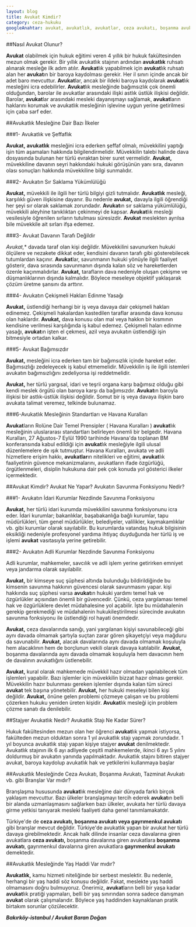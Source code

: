 ```yaml
---
layout: blog
title: Avukat Kimdir?
category: ceza-hukuku
googleAnahtar: avukat, avukatlık, avukatlar, ceza avukatı, boşanma avukatı, bakırköy avukat, istanbul avukat, avukat baran doğan
---
```

##Nasıl Avukat Olunur?

**Avukat** olabilmek için hukuk eğitimi veren 4 yıllık bir hukuk fakültesinden mezun olmak gerekir. Bir yıllık avukatlık stajının ardından **avukatlık** ruhsatı alınarak mesleğe ilk adım atılır. **Avukat**lık yapabilmek için **avukat**lık ruhsatı alan her **avukat**ın bir baroya kaydolması gerekir. Her il sınırı içinde ancak bir adet baro mevcuttur. **Avukat**lar, ancak bir ildeki baroya kaydolarak **avukat**lık mesleğini icra edebilirler. **Avukat**lık mesleğinde bağımsızlık çok önemli olduğundan, barolar ile avukatlar arasındaki ilişki astlık üstlük ilişkisi değildir. Barolar, **avukat**lar arasındaki mesleki dayanışmayı sağlamak, **avukat**ların haklarını korumak ve avukatlık mesleğinin işlevine uygun yerine getirilmesi için çaba sarf eder.

##Avukatlık Mesleğine Dair Bazı İlkeler

###1- Avukatlık ve Şeffaflık

**Avukat,** **avukatlık** mesleğini icra ederken şeffaf olmalı, müvekkilini yaptığı işin tüm aşamaları hakkında bilgilendirmelidir. Müvekkilin talebi halinde dava dosyasında bulunan her türlü evraktan birer suret vermelidir. **Avukat,** müvekkiline davanın seyri hakkındaki hukuki görüşünün yanı sıra, davanın olası sonuçları hakkında müvekkiline bilgi sunmalıdır.

###2- Avukatın Sır Saklama Yükümlülüğü

**Avukat,** müvekkili ile ilgili her türlü bilgiyi gizli tutmalıdır. **Avukatlık** mesleği, karşılıklı güven ilişkisine dayanır. Bu nedenle **avukat,** davayla ilgili öğrendiği her şeyi sır olarak saklamak zorundadır. **Avukat**ın sır saklama yükümlülüğü, müvekkili aleyhine tanıklıktan çekinmeyi de kapsar. **Avukat**lık mesleği vesilesiyle öğrenilen sırların tutulması süresizdir. **Avukat** meslekten ayrılsa bile müvekkile ait sırları ifşa edemez.


###3- Avukat Davanın Tarafı Değildir

*Avukat,** davada taraf olan kişi değildir. Müvekkilini savunurken hukuki ölçülere ve nezakete dikkat eder, kendisini davanın tarafı gibi gösterebilecek tutumlardan kaçınır. **Avukat**lar, savunmanın hukuki yönüyle ilgili faaliyet gösterir, dava sırasında savunmanın dışında kalan söz ve hareketlerden özenle kaçınmalıdırlar. **Avukat,** tarafların dava nedeniyle oluşan çekişme ve düşmanlıklarının dışında kalmalıdır. Böylece meseleye objektif yaklaşarak çözüm üretme şansını da arttırır.

###4- Avukatın Çekişmeli Hakları Edinme Yasağı

**Avukat,** üstlendiği herhangi bir iş veya davaya dair çekişmeli hakları edinemez. Çekişmeli hakalardan kastedilen taraflar arasında dava konusu olan haklardır. **Avukat,** dava konusu olan mal veya hakkın bir kısmının kendisine verilmesi karşılığında iş kabul edemez. Çekişmeli haları edinme yasağı, **avukat**ın işten el çekmesi, azil veya avukatın üstlendiği işin bitmesiyle ortadan kalkar.


###5- Avukat Bağımsızdır

**Avukat,** mesleğini icra ederken tam bir bağımsızlık içinde hareket eder. Bağımsızlığı zedeleyecek iş kabul etmemelidir. Müvekkilin iş ile ilgili istemleri avukatın bağımsızlığını zedeliyorsa işi reddetmelidir. 

**Avukat,** her türlü yargısal, idari ve teşrii organa karşı bağımsız olduğu gibi kendi meslek örgütü olan baroya karşı da bağımsızdır. **Avukat**ın baroyla ilişkisi bir astlık-üstlük ilişkisi değildir. Somut bir iş veya davaya ilişkin baro avukata talimat veremez, telkinde bulunamaz.

###6-Avukatlık Mesleğinin Standartları ve Havana Kuralları

**Avukat**ların Rolüne Dair Temel Prensipler ( Havana Kuralları ) **avukat**lık mesleğinin uluslararası standartları belirleyen önemli bir belgedir. Havana Kuralları, 27 Ağustos-7 Eylül 1990 tarihinde Havana'da toplanan BM konferansında kabul edildiği için **avukat**lık mesleğiyle ilgili ulusal düzenlemelere de ışık tutmuştur. Havana Kuralları, avukata ve adli hizmetlere erişim hakkı, **avukatlar**ın nitelikleri ve eğitimi, **avukat**lık faaliyetinin güvence mekanizmalarını, avukatların ifade özgürlüğü, örgütlenmeleri, disiplin hukukuna dair pek çok konuda yol gösterici ilkeler içermektedir.

##Avukat Kimdir? Avukat Ne Yapar? Avukatın Savunma Fonksiyonu Nedir?
 
###1- Avukatın İdari Kurumlar Nezdinde Savunma Fonksiyonu

**Avukat,** her türlü idari kurumda müvekkilini savunma fonksiyonunu icra eder. İdari kurumlar; bakanlıklar, başabakanlığa bağlı kurumlar, tapu müdürlükleri, tüm genel müdürlükler, belediyeler, valilikler, kaymakamlıklar vb. gibi kurumlar olarak sayılabilir. Bu kurumlarda vatandaş hukuk bilgisinin eksikliği nedeniyle profesyonel yardıma ihtiyaç duyduğunda her türlü iş ve işlemi **avukat** vasıtasıyla yerine getirebilir.

###2- Avukatın Adli Kurumlar Nezdinde Savunma Fonksiyonu

Adli kurumlar, mahkemeler, savcılık ve adli işlem yerine getirirken emniyet veya jandarma olarak sayılabilir. 

**Avukat,** bir kimseye suç şüphesi altında bulunduğu bildirildiğinde bu kimsenin savunma hakkının güvencesi olarak savunmasını yapar. kişi hakkında suç şüphesi varsa **avukat**ın hukuki yardımı temel hak ve özgürlükler açısından önemli bir güvencedir. Çünkü, ceza yargılaması temel hak ve özgürlüklere devlet müdahalesine yol açabilir. İşte bu müdahalenin gerekip gerekmediği ve müdahalenin hukukileştirilmesi sürecinde avukatın savunma fonksiyonu ile üstlendiği rol hayati önemdedir.

**Avukat,** ceza davalarında sanığı, yani yargılanan kişiyi savunabileceği gibi aynı davada olmamak şartıyla suçtan zarar gören şikayetçiyi veya mağduru da savunabilir. **Avukat,** alacak davalarında aynı davada olmamak koşuluyla hem alacaklının hem de borçlunun vekili olarak davaya katılabilir. **Avukat,** boşanma davalarında aynı davada olmamak koşuluyla hem davacının hem de davalının avukatlığını üstlenebilir.

**Avukat,** kural olarak mahkemede müvekkil hazır olmadan yapılabilecek tüm işlemleri yapabilir. Bazı işlemler için müvekkilin bizzat hazır olması gerekir. Müvekkilin hazır bulunması gereken işlemler dışında kalan tüm süreci **avukat** tek başına yönetebilir.
**Avukat,** her hukuki meseleyi bilen kişi değildir. **Avukat,** önüne gelen problemi çözmeye çalışan ve bu problemi çözerken hukuku yeniden üreten kişidir. **Avukat**lık mesleği için problem çözme sanatı da denilebilir.


##Stajyer Avukatlık Nedir? Avukatlık Stajı Ne Kadar Sürer?

Hukuk fakültesinden mezun olan her öğrenci **avukat**lık yapmak istiyorsa, fakülteden mezun olduktan sonra 1 yıl avukatlık stajı yapmak zorundadır. 1 yıl boyunca avukatlık stajı yapan kişiye stajyer **avukat** denilmektedir. Avukatlık stajının ilk 6 ayı adliyede çeşitli mahkemelerde, ikinci 6 ayı 5 yılını doldurmuş bir avukatın yanında yapılmaktadır. Avukatlık stajını bitiren stajyer avukat, baroya kaydolup avukatlık hak ve yetkilerini kullanmaya başlar

##Avukatlık Mesleğinde Ceza Avukatı, Boşanma Avukatı, Tazminat Avukatı vb. gibi Branşlar Var mıdır?

Branşlaşma hususunda **avukat**lık mesleğine dair dünyada farklı birçok yaklaşım mevcuttur. Bazı ülkeler branşlaşmayı tercih ederek **avukat**ın belli bir alanda uzmanlaşmasını sağlarken bazı ülkeler, avukata her türlü davaya girme yetkisi tanıyarak mesleki faaliyeti daha genel tanımlamakatdır. 

Türkiye'de de **ceza avukatı, boşanma avukatı veya gayrımenkul avukatı** gibi branşlar mevcut değildir. Türkiye'de avukatlık yapan bir avukat her türlü davaya girebilmektedir. Ancak halk dilinde insanlar ceza davalarına giren avukatlara **ceza avukatı,** boşanma davalarına giren avukatlara **boşanma avukatı**, gayrımenkul davalarına giren avukatlara **gayrımenkul avukatı** demektedir.

##Avukatlık Mesleğinde Yaş Haddi Var mıdır?

**Avukatlık,** kamu hizmeti niteliğinde bir serbest meslektir. Bu nedenle, herhangi bir yaş haddi söz konusu değildir. Fakat, meslekte yaş haddi olmamasını doğru bulmuyoruz. Önerimiz, **avukat**ların belli bir yaşa kadar **avukat**lık pratiği yapmaları, belli bir yaş sınırından sonra sadece danışman **avukat** olarak çalışmalarıdır. Böylece yaş haddinden kaynaklanan pratik birtakım sorunlar çözülecektir.



***Bakırköy-istanbul / Avukat Baran Doğan***

